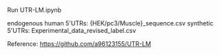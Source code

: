 Run UTR-LM.ipynb

endogenous human 5'UTRs: {HEK/pc3/Muscle}_sequence.csv
synthetic 5'UTRs: Experimental_data_revised_label.csv

Reference: https://github.com/a96123155/UTR-LM
